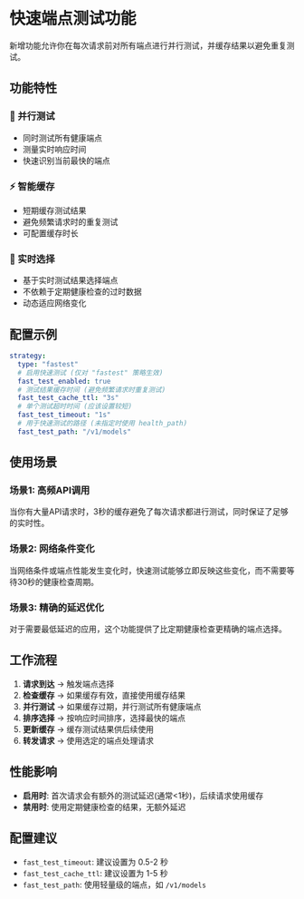 # 快速端点测试功能

新增功能允许你在每次请求前对所有端点进行并行测试，并缓存结果以避免重复测试。

## 功能特性

### 🚀 并行测试
- 同时测试所有健康端点
- 测量实时响应时间
- 快速识别当前最快的端点

### ⚡ 智能缓存
- 短期缓存测试结果
- 避免频繁请求时的重复测试
- 可配置缓存时长

### 🎯 实时选择
- 基于实时测试结果选择端点
- 不依赖于定期健康检查的过时数据
- 动态适应网络变化

## 配置示例

```yaml
strategy:
  type: "fastest"
  # 启用快速测试 (仅对 "fastest" 策略生效)
  fast_test_enabled: true
  # 测试结果缓存时间 (避免频繁请求时重复测试)
  fast_test_cache_ttl: "3s"
  # 单个测试超时时间 (应该设置较短)
  fast_test_timeout: "1s"
  # 用于快速测试的路径 (未指定时使用 health_path)
  fast_test_path: "/v1/models"
```

## 使用场景

### 场景1: 高频API调用
当你有大量API请求时，3秒的缓存避免了每次请求都进行测试，同时保证了足够的实时性。

### 场景2: 网络条件变化
当网络条件或端点性能发生变化时，快速测试能够立即反映这些变化，而不需要等待30秒的健康检查周期。

### 场景3: 精确的延迟优化
对于需要最低延迟的应用，这个功能提供了比定期健康检查更精确的端点选择。

## 工作流程

1. **请求到达** → 触发端点选择
2. **检查缓存** → 如果缓存有效，直接使用缓存结果
3. **并行测试** → 如果缓存过期，并行测试所有健康端点
4. **排序选择** → 按响应时间排序，选择最快的端点
5. **更新缓存** → 缓存测试结果供后续使用
6. **转发请求** → 使用选定的端点处理请求

## 性能影响

- **启用时**: 首次请求会有额外的测试延迟(通常<1秒)，后续请求使用缓存
- **禁用时**: 使用定期健康检查的结果，无额外延迟

## 配置建议

- `fast_test_timeout`: 建议设置为 0.5-2 秒
- `fast_test_cache_ttl`: 建议设置为 1-5 秒
- `fast_test_path`: 使用轻量级的端点，如 `/v1/models`